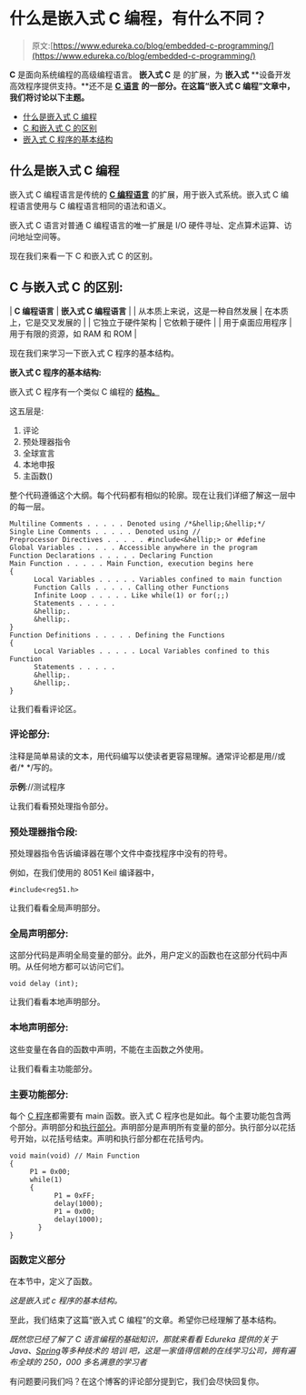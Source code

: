 # 什么是嵌入式 C 编程，有什么不同？

> 原文:[https://www.edureka.co/blog/embedded-c-programming/](https://www.edureka.co/blog/embedded-c-programming/)

**C** 是面向系统编程的高级编程语言。 **嵌入式 C** 是 的扩展，为 **嵌入式** **设备开发高效程序提供支持。**还不是 [**C** **语言**](https://www.edureka.co/blog/c-programming-tutorial/) **的一部分。在这篇“嵌入式 C 编程”文章中，我们将讨论以下主题。**

*   [什么是嵌入式 C 编程](#WhatisEmbeddedCProgramming)
*   [C 和嵌入式 C 的区别](#DifferencebetweenCandEmbeddedC)
*   [嵌入式 C 程序的基本结构](#BasicStructureofEmbeddedCProgram)

## **什么是嵌入式 C 编程**

嵌入式 C 编程语言是传统的 **[C 编程语言](https://www.edureka.co/blog/c-programming-tutorial/)** 的扩展，用于嵌入式系统。嵌入式 C 编程语言使用与 C 编程语言相同的语法和语义。

嵌入式 C 语言对普通 C 编程语言的唯一扩展是 I/O 硬件寻址、定点算术运算、访问地址空间等。

现在我们来看一下 C 和嵌入式 C 的区别。

## **C 与嵌入式 C 的区别:**

| **C 编程语言** | **嵌入式 C 编程语言** |
| 从本质上来说，这是一种自然发展 | 在本质上，它是交叉发展的 |
| 它独立于硬件架构 | 它依赖于硬件 |
| 用于桌面应用程序 | 用于有限的资源，如 RAM 和 ROM |

现在我们来学习一下嵌入式 C 程序的基本结构。

**嵌入式 C 程序的基本结构:**

嵌入式 C 程序有一个类似 C 编程的 **[结构。](https://www.edureka.co/blog/basic-structure-of-a-c-program/)**

这五层是:

1.  评论
2.  预处理器指令
3.  全球宣言
4.  本地申报
5.  主函数()

整个代码遵循这个大纲。每个代码都有相似的轮廓。现在让我们详细了解这一层中的每一层。

```
Multiline Comments . . . . . Denoted using /*&hellip;&hellip;*/
Single Line Comments . . . . . Denoted using //
Preprocessor Directives . . . . . #include<&hellip;> or #define
Global Variables . . . . . Accessible anywhere in the program
Function Declarations . . . . . Declaring Function
Main Function . . . . . Main Function, execution begins here
{
      Local Variables . . . . . Variables confined to main function
      Function Calls . . . . . Calling other Functions
      Infinite Loop . . . . . Like while(1) or for(;;)
      Statements . . . . .
      &hellip;.
      &hellip;.
}
Function Definitions . . . . . Defining the Functions
{
      Local Variables . . . . . Local Variables confined to this Function 
      Statements . . . . .
      &hellip;.
      &hellip;.
}
```

让我们看看评论区。

### **评论部分:**

注释是简单易读的文本，用代码编写以使读者更容易理解。通常评论都是用//或者/* */写的。

**示例**://测试程序

让我们看看预处理指令部分。

### **预处理器指令段:**

预处理器指令告诉编译器在哪个文件中查找程序中没有的符号。

例如，在我们使用的 8051 Keil 编译器中，

```
#include<reg51.h>
```

让我们看看全局声明部分。

### **全局声明部分:**

这部分代码是声明全局变量的部分。此外，用户定义的函数也在这部分代码中声明。从任何地方都可以访问它们。

```
void delay (int);
```

让我们看看本地声明部分。

### **本地声明部分:**

这些变量在各自的函数中声明，不能在主函数之外使用。

让我们看看主功能部分。

### **主要功能部分:**

每个 [C 程序](https://www.edureka.co/blog/basic-structure-of-a-c-program/)都需要有 main 函数。嵌入式 C 程序也是如此。每个主要功能包含两个部分。声明部分和[执行部分](https://www.edureka.co/blog/how-to-compile-c-program-in-command-prompt/)。声明部分是声明所有变量的部分。执行部分以花括号开始，以花括号结束。声明和执行部分都在花括号内。

```
void main(void) // Main Function
{
     P1 = 0x00;
     while(1) 
     {
           P1 = 0xFF; 
           delay(1000);
           P1 = 0x00; 
           delay(1000);
       }
}

```

### 函数定义部分

在本节中，定义了函数。

*这是嵌入式 c 程序的基本结构。*

至此，我们结束了这篇“嵌入式 C 编程”的文章。希望你已经理解了基本结构。

*既然您已经了解了 C 语言编程的基础知识，那就来看看 Edureka 提供的关于 Java、[Spring](https://spring.io/)等多种技术的  培训* *吧，这是一家值得信赖的在线学习公司，拥有遍布全球的 250，000 多名满意的学习者*

有问题要问我们吗？在这个博客的评论部分提到它，我们会尽快回复你。